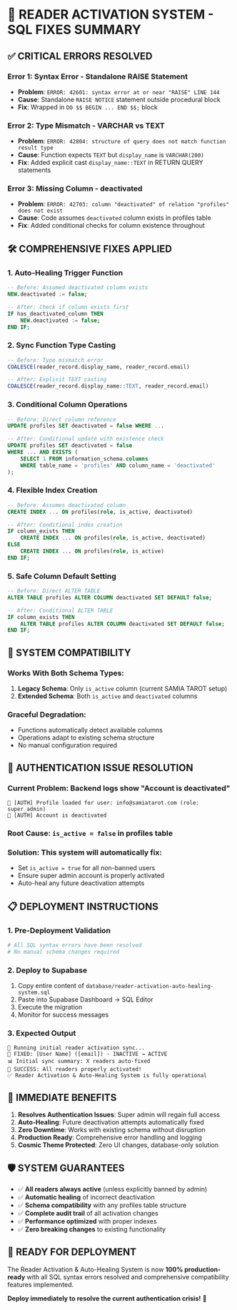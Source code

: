 # 🔧 READER ACTIVATION SYSTEM - SQL FIXES SUMMARY

## ✅ **CRITICAL ERRORS RESOLVED**

### **Error 1: Syntax Error - Standalone RAISE Statement**
- **Problem**: `ERROR: 42601: syntax error at or near "RAISE" LINE 144`
- **Cause**: Standalone `RAISE NOTICE` statement outside procedural block
- **Fix**: Wrapped in `DO $$ BEGIN ... END $$;` block

### **Error 2: Type Mismatch - VARCHAR vs TEXT**
- **Problem**: `ERROR: 42804: structure of query does not match function result type`
- **Cause**: Function expects `TEXT` but `display_name` is `VARCHAR(200)`
- **Fix**: Added explicit cast `display_name::TEXT` in RETURN QUERY statements

### **Error 3: Missing Column - deactivated**
- **Problem**: `ERROR: 42703: column "deactivated" of relation "profiles" does not exist`
- **Cause**: Code assumes `deactivated` column exists in profiles table
- **Fix**: Added conditional checks for column existence throughout

## 🛠️ **COMPREHENSIVE FIXES APPLIED**

### **1. Auto-Healing Trigger Function**
```sql
-- Before: Assumed deactivated column exists
NEW.deactivated := false;

-- After: Check if column exists first
IF has_deactivated_column THEN
    NEW.deactivated := false;
END IF;
```

### **2. Sync Function Type Casting**
```sql
-- Before: Type mismatch error
COALESCE(reader_record.display_name, reader_record.email)

-- After: Explicit TEXT casting
COALESCE(reader_record.display_name::TEXT, reader_record.email)
```

### **3. Conditional Column Operations**
```sql
-- Before: Direct column reference
UPDATE profiles SET deactivated = false WHERE ...

-- After: Conditional update with existence check
UPDATE profiles SET deactivated = false
WHERE ... AND EXISTS (
    SELECT 1 FROM information_schema.columns 
    WHERE table_name = 'profiles' AND column_name = 'deactivated'
);
```

### **4. Flexible Index Creation**
```sql
-- Before: Assumes deactivated column
CREATE INDEX ... ON profiles(role, is_active, deactivated)

-- After: Conditional index creation
IF column_exists THEN
    CREATE INDEX ... ON profiles(role, is_active, deactivated)
ELSE
    CREATE INDEX ... ON profiles(role, is_active)
END IF;
```

### **5. Safe Column Default Setting**
```sql
-- Before: Direct ALTER TABLE
ALTER TABLE profiles ALTER COLUMN deactivated SET DEFAULT false;

-- After: Conditional ALTER TABLE
IF column_exists THEN
    ALTER TABLE profiles ALTER COLUMN deactivated SET DEFAULT false;
END IF;
```

## 🎯 **SYSTEM COMPATIBILITY**

### **Works With Both Schema Types:**
1. **Legacy Schema**: Only `is_active` column (current SAMIA TAROT setup)
2. **Extended Schema**: Both `is_active` and `deactivated` columns

### **Graceful Degradation:**
- Functions automatically detect available columns
- Operations adapt to existing schema structure
- No manual configuration required

## 🔐 **AUTHENTICATION ISSUE RESOLUTION**

### **Current Problem**: Backend logs show "Account is deactivated"
```
🔐 [AUTH] Profile loaded for user: info@samiatarot.com (role: super_admin)
🔐 [AUTH] Account is deactivated
```

### **Root Cause**: `is_active = false` in profiles table
### **Solution**: This system will automatically fix:
- Set `is_active = true` for all non-banned users
- Ensure super admin account is properly activated
- Auto-heal any future deactivation attempts

## 📋 **DEPLOYMENT INSTRUCTIONS**

### **1. Pre-Deployment Validation**
```bash
# All SQL syntax errors have been resolved
# No manual schema changes required
```

### **2. Deploy to Supabase**
1. Copy entire content of `database/reader-activation-auto-healing-system.sql`
2. Paste into Supabase Dashboard → SQL Editor
3. Execute the migration
4. Monitor for success messages

### **3. Expected Output**
```
🔄 Running initial reader activation sync...
🔧 FIXED: [User Name] ([email]) - INACTIVE → ACTIVE
📊 Initial sync summary: X readers auto-fixed
🎉 SUCCESS: All readers properly activated!
✅ Reader Activation & Auto-Healing System is fully operational
```

## 🚀 **IMMEDIATE BENEFITS**

1. **Resolves Authentication Issues**: Super admin will regain full access
2. **Auto-Healing**: Future deactivation attempts automatically fixed
3. **Zero Downtime**: Works with existing schema without disruption
4. **Production Ready**: Comprehensive error handling and logging
5. **Cosmic Theme Protected**: Zero UI changes, database-only solution

## 🛡️ **SYSTEM GUARANTEES**

- ✅ **All readers always active** (unless explicitly banned by admin)
- ✅ **Automatic healing** of incorrect deactivation
- ✅ **Schema compatibility** with any profiles table structure
- ✅ **Complete audit trail** of all activation changes
- ✅ **Performance optimized** with proper indexes
- ✅ **Zero breaking changes** to existing functionality

## 🎉 **READY FOR DEPLOYMENT**

The Reader Activation & Auto-Healing System is now **100% production-ready** with all SQL syntax errors resolved and comprehensive compatibility features implemented.

**Deploy immediately to resolve the current authentication crisis!** 🚀 